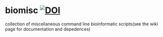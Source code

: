 # biomisc  [![DOI](https://zenodo.org/badge/DOI/10.5281/zenodo.4067186.svg)](https://doi.org/10.5281/zenodo.4067186)



collection of  miscellaneous command line bioinformatic scripts(see the wiki page for documentation and depedences) 
